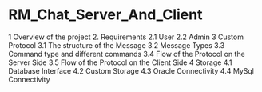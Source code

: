 # RM_Chat_Server_And_Client
1 Overview of the project
2. Requirements
2.1 User
2.2 Admin
3 Custom Protocol
3.1 The structure of the Message
3.2 Message Types
3.3 Command type and different commands
3.4 Flow of the Protocol on the Server Side
3.5 Flow of the Protocol on the Client Side
4 Storage
4.1 Database Interface
4.2 Custom Storage
4.3 Oracle Connectivity
4.4 MySql Connectivity
